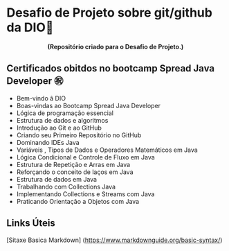 # Desafio de Projeto sobre git/github da DIO:flashlight:
**<center>(Repositório criado para o Desafio de Projeto.)</center>**


   ## Certificados obitdos  no bootcamp Spread Java Developer :congratulations:

- Bem-vindo â DIO
- Boas-vindas ao Bootcamp Spread Java Developer
- Lógica de programação essencial
- Estrutura de dados e algoritmos
- Introdução ao Git e ao GitHub
- Criando seu Primeiro Repositório no GitHub
- Dominando  IDEs Java
- Variáveis , Tipos de Dados e Operadores Matemáticos em Java
- Lógica Condicional e Controle de Fluxo em Java
- Estrutura de Repetição e Arras em Java
- Reforçando o conceito de laços em Java
- Estrutura de dados em Java
- Trabalhando com Collections Java
- Implementando Collections e Streams com Java
- Praticando Orientação a Objetos com Java





## Links Úteis 
[Sitaxe Basica Markdown] (https://www.markdownguide.org/basic-syntax/)
